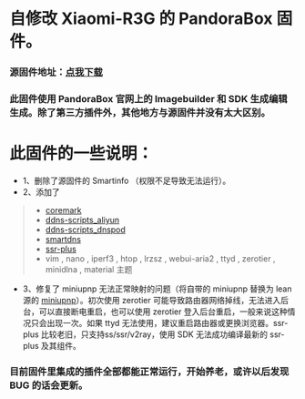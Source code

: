 # 自修改 Xiaomi-R3G 的 PandoraBox 固件。
### 源固件地址：[点我下载](http://downloads.pangubox.com:6380/pandorabox/19.02/targets/ralink/mt7621/PandoraBox-ralink-mt7621-xiaomi-r3g-2019-02-01-git-0231ad4b5-squashfs-sysupgrade.bin) ###

### 此固件使用 PandoraBox 官网上的 Imagebuilder 和 SDK 生成编辑生成。除了第三方插件外，其他地方与源固件并没有太大区别。 ###

# 此固件的一些说明：

- 1、删除了源固件的 Smartinfo （权限不足导致无法运行）。
- 2、添加了
>- [coremark](https://github.com/coolsnowwolf/packages/tree/master/utils/coremark)
>- [ddns-scripts_aliyun](https://github.com/coolsnowwolf/lede/tree/master/package/lean/ddns-scripts_aliyun)
>- [ddns-scripts_dnspod](https://github.com/coolsnowwolf/lede/tree/master/package/lean/ddns-scripts_dnspod)
>- [smartdns](https://github.com/pymumu/openwrt-smartdns)
>- [ssr-plus](https://github.com/maxlicheng/luci-app-ssr-plus)
>- vim , nano , iperf3 , htop , lrzsz , webui-aria2 , ttyd , zerotier , minidlna , material 主题
- 3、修复了 miniupnp 无法正常映射的问题（将自带的 miniupnp 替换为 lean 源的 [miniupnp](https://github.com/coolsnowwolf/packages/tree/master/net/miniupnpd)）。初次使用 zerotier 可能导致路由器网络掉线，无法进入后台，可以直接断电重启，也可以使用 zerotier 登入后台重启，一般来说这种情况只会出现一次。如果 ttyd 无法使用，建议重启路由器或更换浏览器。ssr-plus 比较老旧，只支持ss/ssr/v2ray，使用 SDK 无法成功编译最新的 ssr-plus 及其组件。

### 目前固件里集成的插件全部都能正常运行，开始养老，或许以后发现 BUG 的话会更新。 ###
